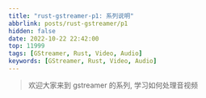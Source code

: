 ```yaml
---
title: "rust-gstreamer-p1: 系列说明"
abbrlink: posts/rust-gstreamer/p1
hidden: false
date: 2022-10-22 22:42:00
top: 11999
tags: [GStreamer, Rust, Video, Audio]
keywords: [GStreamer, Rust, Video, Audio]
---
```

> 欢迎大家来到 gstreamer 的系列, 学习如何处理音视频
<!-- more -->
